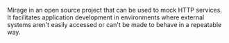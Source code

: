 Mirage in an open source project that can be used to mock HTTP services.
It facilitates application development in environments where external systems
aren't easily accessed or can't be made to behave in a repeatable way.

